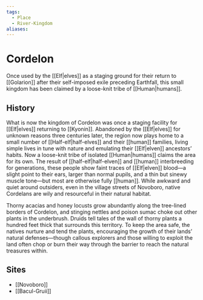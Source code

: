 ```yaml
---
tags:
  - Place
  - River-Kingdom
aliases:
---
```

# Cordelon
Once used by the [[Elf|elves]] as a staging ground for their return to [[Golarion]] after their self-imposed exile preceding Earthfall, this small kingdom has been claimed by a loose-knit tribe of [[Human|humans]].  

## History
What is now the kingdom of Cordelon was once a staging facility for [[Elf|elves]] returning to [[Kyonin]]. Abandoned by the [[Elf|elves]] for unknown reasons three centuries later, the region now plays home to a small number of [[Half-elf|half-elves]] and their [[human]] families, living simple lives in tune with nature and emulating their [[Elf|elven]] ancestors’ habits. Now a loose-knit tribe of isolated [[Human|humans]] claims the area for its own. The result of [[half-elf|half-elven]] and [[human]] interbreeding for generations, these people show faint traces of [[Elf|elven]] blood—a slight point to their ears, larger than normal pupils, and a thin but sinewy muscle tone—but most are otherwise fully [[human]]. While awkward and quiet around outsiders, even in the village streets of Novoboro, native Cordelans are wily and resourceful in their natural habitat.

Thorny acacias and honey locusts grow abundantly along the tree-lined borders of Cordelon, and stinging nettles and poison sumac choke out other plants in the underbrush. Druids tell tales of the wall of thorny plants a hundred feet thick that surrounds this territory. To keep the area safe, the natives nurture and tend the plants, encouraging the growth of their lands’ natural defenses—though callous explorers and those willing to exploit the land often chop or burn their way through the barrier to reach the natural treasures within.

## Sites
- [[Novoboro]]
- [[Bacul-Gruii]]